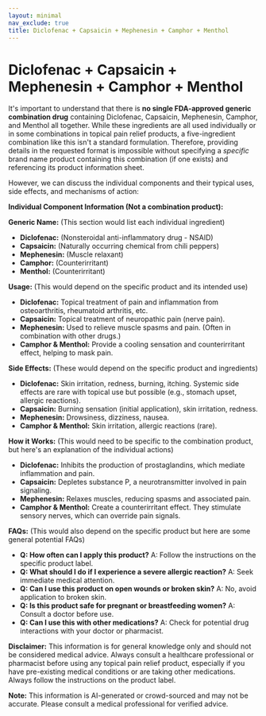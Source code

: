 ```yaml
---
layout: minimal
nav_exclude: true
title: Diclofenac + Capsaicin + Mephenesin + Camphor + Menthol
---
```


# Diclofenac + Capsaicin + Mephenesin + Camphor + Menthol

It's important to understand that there is **no single FDA-approved generic combination drug** containing Diclofenac, Capsaicin, Mephenesin, Camphor, and Menthol all together.  While these ingredients are all used individually or in some combinations in topical pain relief products,  a five-ingredient combination like this isn't a standard formulation.  Therefore, providing details in the requested format is impossible without specifying a *specific* brand name product containing this combination (if one exists) and referencing its product information sheet.

However, we can discuss the individual components and their typical uses, side effects, and mechanisms of action:

**Individual Component Information (Not a combination product):**

**Generic Name:**  (This section would list each individual ingredient)

* **Diclofenac:**  (Nonsteroidal anti-inflammatory drug - NSAID)
* **Capsaicin:** (Naturally occurring chemical from chili peppers)
* **Mephenesin:** (Muscle relaxant)
* **Camphor:** (Counterirritant)
* **Menthol:** (Counterirritant)

**Usage:** (This would depend on the specific product and its intended use)

* **Diclofenac:**  Topical treatment of pain and inflammation from osteoarthritis, rheumatoid arthritis, etc.
* **Capsaicin:** Topical treatment of neuropathic pain (nerve pain).
* **Mephenesin:**  Used to relieve muscle spasms and pain. (Often in combination with other drugs.)
* **Camphor & Menthol:** Provide a cooling sensation and counterirritant effect, helping to mask pain.


**Side Effects:** (These would depend on the specific product and ingredients)

* **Diclofenac:** Skin irritation, redness, burning, itching. Systemic side effects are rare with topical use but possible (e.g., stomach upset, allergic reactions).
* **Capsaicin:**  Burning sensation (initial application), skin irritation, redness.
* **Mephenesin:**  Drowsiness, dizziness, nausea.
* **Camphor & Menthol:**  Skin irritation, allergic reactions (rare).


**How it Works:** (This would need to be specific to the combination product, but here's an explanation of the individual actions)

* **Diclofenac:** Inhibits the production of prostaglandins, which mediate inflammation and pain.
* **Capsaicin:** Depletes substance P, a neurotransmitter involved in pain signaling.
* **Mephenesin:**  Relaxes muscles, reducing spasms and associated pain.
* **Camphor & Menthol:** Create a counterirritant effect.  They stimulate sensory nerves, which can override pain signals.


**FAQs:** (This would also depend on the specific product but here are some general potential FAQs)

* **Q: How often can I apply this product?** A:  Follow the instructions on the specific product label.
* **Q: What should I do if I experience a severe allergic reaction?** A: Seek immediate medical attention.
* **Q: Can I use this product on open wounds or broken skin?** A: No, avoid application to broken skin.
* **Q: Is this product safe for pregnant or breastfeeding women?** A: Consult a doctor before use.
* **Q: Can I use this with other medications?** A:  Check for potential drug interactions with your doctor or pharmacist.



**Disclaimer:** This information is for general knowledge only and should not be considered medical advice.  Always consult a healthcare professional or pharmacist before using any topical pain relief product, especially if you have pre-existing medical conditions or are taking other medications.  Always follow the instructions on the product label.


**Note:** This information is AI-generated or crowd-sourced and may not be accurate. Please consult a medical professional for verified advice.